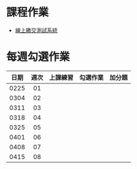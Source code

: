 # 課程作業

- [線上繳交測試系統](http://example.com/)

# 每週勾選作業

|  日期  |  週次  | 上課練習 | 勾選作業 | 加分題    |
| :--: | :--: | :--- | :--- | :----- |
| 0225 |  01  |      |      |        |
| 0304 |  02  |      |      |        |
| 0311 |  03  |      |      |        |
| 0318 |  04  |      |      |        |
| 0325 |  05  |      |      | &nbsp; |
| 0401 |  06  |      |      | &nbsp; |
| 0408 |  07  |      |      | &nbsp; |
| 0415 |  08  |      |      | &nbsp; |
